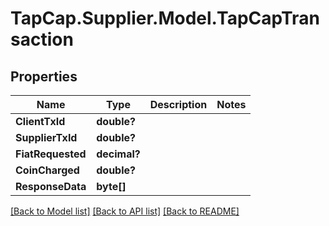 # TapCap.Supplier.Model.TapCapTransaction
## Properties

Name | Type | Description | Notes
------------ | ------------- | ------------- | -------------
**ClientTxId** | **double?** |  | 
**SupplierTxId** | **double?** |  | 
**FiatRequested** | **decimal?** |  | 
**CoinCharged** | **double?** |  | 
**ResponseData** | **byte[]** |  | 

[[Back to Model list]](../README.md#documentation-for-models) [[Back to API list]](../README.md#documentation-for-api-endpoints) [[Back to README]](../README.md)

